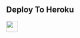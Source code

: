 


## Deploy To Heroku

<a href="https://heroku.com/deploy?template=https://github.com/hemendrasahu67/bulkloader">
     <img height="30px" src="https://img.shields.io/badge/Deploy%20To%20Heroku-blueviolet?style=for-the-badge&logo=heroku">
  </a>
